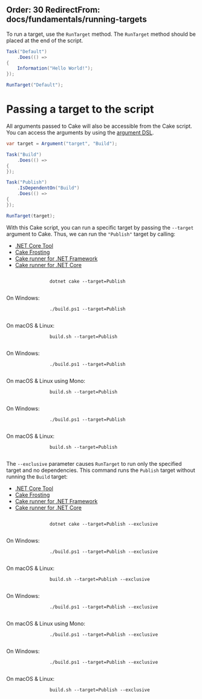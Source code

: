 Order: 30
RedirectFrom: docs/fundamentals/running-targets
---

To run a target, use the `RunTarget` method. The `RunTarget` method should be placed at the end of the script.

```csharp
Task("Default")
    .Does(() =>
{
    Information("Hello World!");
});

RunTarget("Default");
```

# Passing a target to the script

All arguments passed to Cake will also be accessible from the Cake script. You can access the arguments by using the [argument DSL](/dsl/#arguments).

```csharp
var target = Argument("target", "Build");

Task("Build")
    .Does(() =>
{
});

Task("Publish")
    .IsDependentOn("Build")
    .Does(() =>
{
});

RunTarget(target);
```

With this Cake script, you can run a specific target by passing the `--target` argument to Cake. Thus, we can run the `"Publish"` target by calling:

<ul class="nav nav-tabs">
    <li class="active"><a data-toggle="tab" href="#tool1">.NET Core Tool</a></li>
    <li><a data-toggle="tab" href="#frosting1">Cake Frosting</a></li>
    <li><a data-toggle="tab" href="#netfx1">Cake runner for .NET Framework</a></li>
    <li><a data-toggle="tab" href="#core1">Cake runner for .NET Core</a></li>
</ul>

<div class="tab-content">
    <div id="tool1" class="tab-pane fade in active">
        <p>
            <code class="language-powershell hljs">
                dotnet cake --target=Publish
            </code>
        </p>
    </div>
    <div id="frosting1" class="tab-pane fade">
        <p>
            On Windows:<br/>
            <code class="language-powershell hljs">
                ./build.ps1 --target=Publish
            </code>
        </p>
        <p>
            On macOS & Linux:<br/>
            <code class="language-bash hljs">
                build.sh --target=Publish
            </code>
        </p>
    </div>
    <div id="netfx1" class="tab-pane fade">
        <p>
            On Windows:<br/>
            <code class="language-powershell hljs">
                ./build.ps1 --target=Publish
            </code>
        </p>
        <p>
            On macOS & Linux using Mono:<br/>
            <code class="language-bash hljs">
                build.sh --target=Publish
            </code>
        </p>
    </div>
    <div id="core1" class="tab-pane fade">
        <p>
            On Windows:<br/>
            <code class="language-powershell hljs">
                ./build.ps1 --target=Publish
            </code>
        </p>
        <p>
            On macOS & Linux:<br/>
            <code class="language-bash hljs">
                build.sh --target=Publish
            </code>
        </p>
    </div>
</div>

The `--exclusive` parameter causes `RunTarget` to run only the specified target and no dependencies.
This command runs the `Publish` target without running the `Build` target:

<ul class="nav nav-tabs">
    <li class="active"><a data-toggle="tab" href="#tool2">.NET Core Tool</a></li>
    <li><a data-toggle="tab" href="#frosting2">Cake Frosting</a></li>
    <li><a data-toggle="tab" href="#netfx2">Cake runner for .NET Framework</a></li>
    <li><a data-toggle="tab" href="#core2">Cake runner for .NET Core</a></li>
</ul>

<div class="tab-content">
    <div id="tool2" class="tab-pane fade in active">
        <p>
            <code class="language-powershell hljs">
                dotnet cake --target=Publish --exclusive
            </code>
        </p>
    </div>
    <div id="frosting2" class="tab-pane fade">
        <p>
            On Windows:<br/>
            <code class="language-powershell hljs">
                ./build.ps1 --target=Publish --exclusive
            </code>
        </p>
        <p>
            On macOS & Linux:<br/>
            <code class="language-bash hljs">
                build.sh --target=Publish --exclusive
            </code>
        </p>
    </div>
    <div id="netfx2" class="tab-pane fade">
        <p>
            On Windows:<br/>
            <code class="language-powershell hljs">
                ./build.ps1 --target=Publish --exclusive
            </code>
        </p>
        <p>
            On macOS & Linux using Mono:<br/>
            <code class="language-powershell hljs">
                ./build.ps1 --target=Publish --exclusive
            </code>
        </p>
    </div>
    <div id="core2" class="tab-pane fade">
        <p>
            On Windows:<br/>
            <code class="language-powershell hljs">
                ./build.ps1 --target=Publish --exclusive
            </code>
        </p>
        <p>
            On macOS & Linux:<br/>
            <code class="language-bash hljs">
                build.sh --target=Publish --exclusive
            </code>
        </p>
    </div>
</div>
